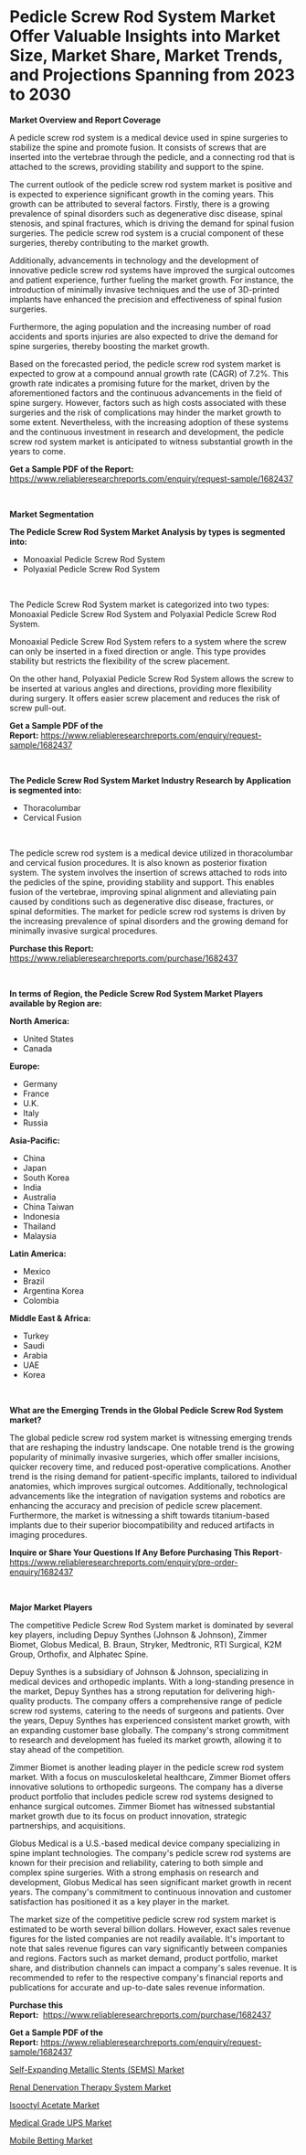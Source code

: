 <p><h1>Pedicle Screw Rod System Market Offer Valuable Insights into Market Size, Market Share, Market Trends, and Projections Spanning from 2023 to 2030</h1></p><p><strong>Market Overview and Report Coverage</strong></p>
<p><p>A pedicle screw rod system is a medical device used in spine surgeries to stabilize the spine and promote fusion. It consists of screws that are inserted into the vertebrae through the pedicle, and a connecting rod that is attached to the screws, providing stability and support to the spine.</p><p>The current outlook of the pedicle screw rod system market is positive and is expected to experience significant growth in the coming years. This growth can be attributed to several factors. Firstly, there is a growing prevalence of spinal disorders such as degenerative disc disease, spinal stenosis, and spinal fractures, which is driving the demand for spinal fusion surgeries. The pedicle screw rod system is a crucial component of these surgeries, thereby contributing to the market growth.</p><p>Additionally, advancements in technology and the development of innovative pedicle screw rod systems have improved the surgical outcomes and patient experience, further fueling the market growth. For instance, the introduction of minimally invasive techniques and the use of 3D-printed implants have enhanced the precision and effectiveness of spinal fusion surgeries.</p><p>Furthermore, the aging population and the increasing number of road accidents and sports injuries are also expected to drive the demand for spine surgeries, thereby boosting the market growth.</p><p>Based on the forecasted period, the pedicle screw rod system market is expected to grow at a compound annual growth rate (CAGR) of 7.2%. This growth rate indicates a promising future for the market, driven by the aforementioned factors and the continuous advancements in the field of spine surgery. However, factors such as high costs associated with these surgeries and the risk of complications may hinder the market growth to some extent. Nevertheless, with the increasing adoption of these systems and the continuous investment in research and development, the pedicle screw rod system market is anticipated to witness substantial growth in the years to come.</p></p>
<p><strong>Get a Sample PDF of the Report:</strong> <a href="https://www.reliableresearchreports.com/enquiry/request-sample/1682437">https://www.reliableresearchreports.com/enquiry/request-sample/1682437</a></p>
<p>&nbsp;</p>
<p><strong>Market Segmentation</strong></p>
<p><strong>The Pedicle Screw Rod System Market Analysis by types is segmented into:</strong></p>
<p><ul><li>Monoaxial Pedicle Screw Rod System</li><li>Polyaxial Pedicle Screw Rod System</li></ul></p>
<p>&nbsp;</p>
<p><p>The Pedicle Screw Rod System market is categorized into two types: Monoaxial Pedicle Screw Rod System and Polyaxial Pedicle Screw Rod System. </p><p>Monoaxial Pedicle Screw Rod System refers to a system where the screw can only be inserted in a fixed direction or angle. This type provides stability but restricts the flexibility of the screw placement.</p><p>On the other hand, Polyaxial Pedicle Screw Rod System allows the screw to be inserted at various angles and directions, providing more flexibility during surgery. It offers easier screw placement and reduces the risk of screw pull-out.</p></p>
<p><strong>Get a Sample PDF of the Report:</strong>&nbsp;<a href="https://www.reliableresearchreports.com/enquiry/request-sample/1682437">https://www.reliableresearchreports.com/enquiry/request-sample/1682437</a></p>
<p>&nbsp;</p>
<p><strong>The Pedicle Screw Rod System Market Industry Research by Application is segmented into:</strong></p>
<p><ul><li>Thoracolumbar</li><li>Cervical Fusion</li></ul></p>
<p>&nbsp;</p>
<p><p>The pedicle screw rod system is a medical device utilized in thoracolumbar and cervical fusion procedures. It is also known as posterior fixation system. The system involves the insertion of screws attached to rods into the pedicles of the spine, providing stability and support. This enables fusion of the vertebrae, improving spinal alignment and alleviating pain caused by conditions such as degenerative disc disease, fractures, or spinal deformities. The market for pedicle screw rod systems is driven by the increasing prevalence of spinal disorders and the growing demand for minimally invasive surgical procedures.</p></p>
<p><strong>Purchase this Report:</strong>&nbsp; <a href="https://www.reliableresearchreports.com/purchase/1682437">https://www.reliableresearchreports.com/purchase/1682437</a></p>
<p>&nbsp;</p>
<p><strong>In terms of Region, the Pedicle Screw Rod System Market Players available by Region are:</strong></p>
<p>
    <p> <strong> North America: </strong>
        <ul>
            <li>United States</li>
            <li>Canada</li>
        </ul>
        </p> 
    <p> <strong> Europe: </strong>
        <ul>
            <li>Germany</li>
            <li>France</li>
            <li>U.K.</li>
            <li>Italy</li>
            <li>Russia</li>
        </ul>
        </p> 
    <p> <strong> Asia-Pacific: </strong>
        <ul>
            <li>China</li>
            <li>Japan</li>
            <li>South Korea</li>
            <li>India</li>
            <li>Australia</li>
            <li>China Taiwan</li>
            <li>Indonesia</li>
            <li>Thailand</li>
            <li>Malaysia</li>
        </ul>
        </p> 
    <p> <strong> Latin America: </strong>
        <ul>
            <li>Mexico</li>
            <li>Brazil</li>
            <li>Argentina Korea</li>
            <li>Colombia</li>
        </ul>
        </p> 
    <p> <strong> Middle East & Africa: </strong>
        <ul>
            <li>Turkey</li>
            <li>Saudi</li>
            <li>Arabia</li>
            <li>UAE</li>
            <li>Korea</li>
        </ul>
    </p>
    </p>
<p>&nbsp;</p>
<p><strong>What are the Emerging Trends in the Global Pedicle Screw Rod System market?</strong></p>
<p><p>The global pedicle screw rod system market is witnessing emerging trends that are reshaping the industry landscape. One notable trend is the growing popularity of minimally invasive surgeries, which offer smaller incisions, quicker recovery time, and reduced post-operative complications. Another trend is the rising demand for patient-specific implants, tailored to individual anatomies, which improves surgical outcomes. Additionally, technological advancements like the integration of navigation systems and robotics are enhancing the accuracy and precision of pedicle screw placement. Furthermore, the market is witnessing a shift towards titanium-based implants due to their superior biocompatibility and reduced artifacts in imaging procedures.</p></p>
<p><strong>Inquire or Share Your Questions If Any Before Purchasing This Report</strong>- <a href="https://www.reliableresearchreports.com/enquiry/pre-order-enquiry/1682437">https://www.reliableresearchreports.com/enquiry/pre-order-enquiry/1682437</a></p>
<p>&nbsp;</p>
<p><strong>Major Market Players</strong></p>
<p><p>The competitive Pedicle Screw Rod System market is dominated by several key players, including Depuy Synthes (Johnson & Johnson), Zimmer Biomet, Globus Medical, B. Braun, Stryker, Medtronic, RTI Surgical, K2M Group, Orthofix, and Alphatec Spine. </p><p>Depuy Synthes is a subsidiary of Johnson & Johnson, specializing in medical devices and orthopedic implants. With a long-standing presence in the market, Depuy Synthes has a strong reputation for delivering high-quality products. The company offers a comprehensive range of pedicle screw rod systems, catering to the needs of surgeons and patients. Over the years, Depuy Synthes has experienced consistent market growth, with an expanding customer base globally. The company's strong commitment to research and development has fueled its market growth, allowing it to stay ahead of the competition. </p><p>Zimmer Biomet is another leading player in the pedicle screw rod system market. With a focus on musculoskeletal healthcare, Zimmer Biomet offers innovative solutions to orthopedic surgeons. The company has a diverse product portfolio that includes pedicle screw rod systems designed to enhance surgical outcomes. Zimmer Biomet has witnessed substantial market growth due to its focus on product innovation, strategic partnerships, and acquisitions. </p><p>Globus Medical is a U.S.-based medical device company specializing in spine implant technologies. The company's pedicle screw rod systems are known for their precision and reliability, catering to both simple and complex spine surgeries. With a strong emphasis on research and development, Globus Medical has seen significant market growth in recent years. The company's commitment to continuous innovation and customer satisfaction has positioned it as a key player in the market. </p><p>The market size of the competitive pedicle screw rod system market is estimated to be worth several billion dollars. However, exact sales revenue figures for the listed companies are not readily available. It's important to note that sales revenue figures can vary significantly between companies and regions. Factors such as market demand, product portfolio, market share, and distribution channels can impact a company's sales revenue. It is recommended to refer to the respective company's financial reports and publications for accurate and up-to-date sales revenue information.</p></p>
<p><strong>Purchase this Report:</strong>&nbsp;&nbsp;<a href="https://www.reliableresearchreports.com/purchase/1682437">https://www.reliableresearchreports.com/purchase/1682437</a></p>
<p></p>
<p><strong>Get a Sample PDF of the Report:</strong>&nbsp;<a href="https://www.reliableresearchreports.com/enquiry/request-sample/1682437">https://www.reliableresearchreports.com/enquiry/request-sample/1682437</a></p>
<p><p><a href="https://medium.com/@waltercruz6g/self-expanding-metallic-stents-sems-market-size-cagr-trends-2024-2030-75cd6b956209">Self-Expanding Metallic Stents (SEMS) Market</a></p><p><a href="https://www.linkedin.com/pulse/renal-denervation-therapy-system-market-provides-detailed-a7ixf/">Renal Denervation Therapy System Market</a></p><p><a href="https://medium.com/@seanhunt765/isooctyl-acetate-market-analysis-and-sze-forecasted-for-period-from-2023-to-2030-3b232abe86ef">Isooctyl Acetate Market</a></p><p><a href="https://www.linkedin.com/pulse/medical-grade-ups-market-research-report-provides-critical-o7tvf/">Medical Grade UPS Market</a></p><p><a href="https://github.com/sofayahoo2023/Market-Research-Report-List-1/blob/main/mobile-betting-market.md">Mobile Betting Market</a></p></p>